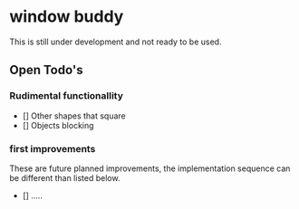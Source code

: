 # window buddy


This is still under development and not ready to be used.


## Open Todo's

### Rudimental functionallity

- [] Other shapes that square
- [] Objects blocking

### first improvements

These are future planned improvements, the implementation sequence can be different than listed below.

- [] .....
